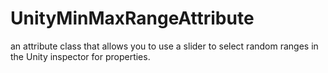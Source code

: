 # UnityMinMaxRangeAttribute
an attribute class that allows you to use a slider to select random ranges in the Unity inspector for properties. 
